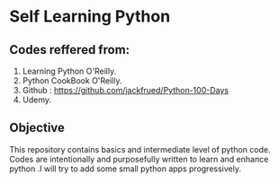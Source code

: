 # Self Learning Python

## Codes reffered from:
  1. Learning Python O'Reilly.
  2. Python CookBook O'Reilly.
  3. Github : https://github.com/jackfrued/Python-100-Days
  4. Udemy.
  

## Objective

  This repository contains basics and intermediate level of python code. Codes are  intentionally and purposefully written
  to learn and enhance python .I will try to add some small python apps progressively.
